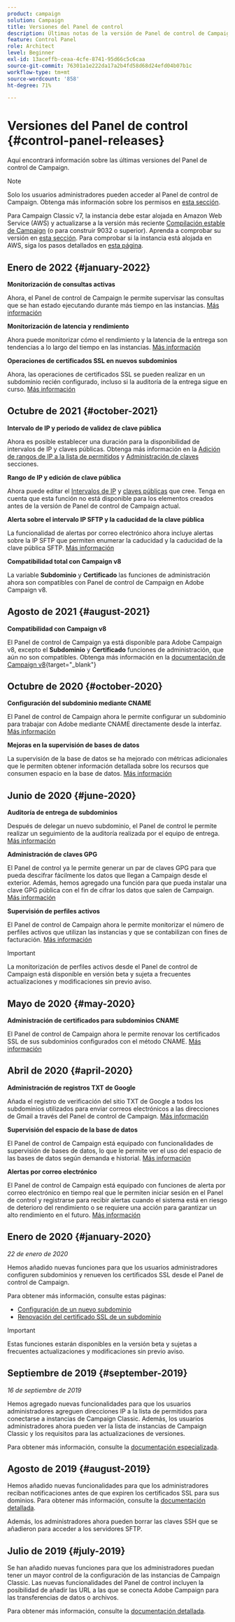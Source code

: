```yaml
---
product: campaign
solution: Campaign
title: Versiones del Panel de control
description: Últimas notas de la versión de Panel de control de Campaign.
feature: Control Panel
role: Architect
level: Beginner
exl-id: 13aceffb-ceaa-4cfe-8741-95d66c5c6caa
source-git-commit: 76301a1e222da17a2b4fd58d68d24efd04b07b1c
workflow-type: tm+mt
source-wordcount: '858'
ht-degree: 71%

---
```


# Versiones del Panel de control {#control-panel-releases}

Aquí encontrará información sobre las últimas versiones del Panel de control de Campaign.

>[!NOTE]
>
>Solo los usuarios administradores pueden acceder al Panel de control de Campaign. Obtenga más información sobre los permisos en [esta sección](https://experienceleague.adobe.com/docs/control-panel/using/discover-control-panel/managing-permissions.html?lang=es#discover-control-panel).
>
>Para Campaign Classic v7, la instancia debe estar alojada en Amazon Web Service (AWS) y actualizarse a la versión más reciente [Compilación estable de Campaign](https://experienceleague.adobe.com/docs/campaign-classic/using/release-notes/rn-overview.html?lang=es#rn-statuses) (o para construir 9032 o superior). Aprenda a comprobar su versión en [esta sección](https://experienceleague.adobe.com/docs/campaign-classic/using/getting-started/starting-with-adobe-campaign/launching-adobe-campaign.html?lang=es#getting-your-campaign-version). Para comprobar si la instancia está alojada en AWS, siga los pasos detallados en [esta página](faq.md#hosted-aws).

## Enero de 2022 {#january-2022}

**Monitorización de consultas activas**

Ahora, el Panel de control de Campaign le permite supervisar las consultas que se han estado ejecutando durante más tiempo en las instancias. [Más información](performance-monitoring/using/database-active-queries.md)

**Monitorización de latencia y rendimiento**

Ahora puede monitorizar cómo el rendimiento y la latencia de la entrega son tendencias a lo largo del tiempo en las instancias. [Más información](performance-monitoring/using/thoughputs-latencies.md)

**Operaciones de certificados SSL en nuevos subdominios**

Ahora, las operaciones de certificados SSL se pueden realizar en un subdominio recién configurado, incluso si la auditoría de la entrega sigue en curso. [Más información](subdomains-certificates/using/renewing-subdomain-certificate.md)

## Octubre de 2021 {#october-2021}

**Intervalo de IP y periodo de validez de clave pública**

Ahora es posible establecer una duración para la disponibilidad de intervalos de IP y claves públicas. Obtenga más información en la [Adición de rangos de IP a la lista de permitidos](sftp/using/ip-range-allow-listing.md#adding-ip-addresses-allow-list) y [Administración de claves](sftp/using/key-management.md#installing-ssh-key) secciones.

**Rango de IP y edición de clave pública**

Ahora puede editar el [Intervalos de IP](sftp/using/ip-range-allow-listing.md#editing-ip-ranges) y [claves públicas](sftp/using/key-management.md#editing-public-keys) que cree. Tenga en cuenta que esta función no está disponible para los elementos creados antes de la versión de Panel de control de Campaign actual.

**Alerta sobre el intervalo IP SFTP y la caducidad de la clave pública**

La funcionalidad de alertas por correo electrónico ahora incluye alertas sobre la IP SFTP que permiten enumerar la caducidad y la caducidad de la clave pública SFTP. [Más información](performance-monitoring/using/email-alerting.md)

**Compatibilidad total con Campaign v8**

La variable **Subdominio** y **Certificado** las funciones de administración ahora son compatibles con Panel de control de Campaign en Adobe Campaign v8.

## Agosto de 2021 {#august-2021}

**Compatibilidad con Campaign v8**

El Panel de control de Campaign ya está disponible para Adobe Campaign v8, excepto el **Subdominio** y **Certificado** funciones de administración, que aún no son compatibles. Obtenga más información en la [documentación de Campaign v8](https://experienceleague.adobe.com/docs/campaign/campaign-v8/deploy/self-service.html){target=&quot;_blank&quot;}

## Octubre de 2020 {#october-2020}

**Configuración del subdominio mediante CNAME**

El Panel de control de Campaign ahora le permite configurar un subdominio para trabajar con Adobe mediante CNAME directamente desde la interfaz. [Más información](subdomains-certificates/using/setting-up-new-subdomain.md)

**Mejoras en la supervisión de bases de datos**

La supervisión de la base de datos se ha mejorado con métricas adicionales que le permiten obtener información detallada sobre los recursos que consumen espacio en la base de datos. [Más información](performance-monitoring/using/database-monitoring.md)

## Junio de 2020 {#june-2020}

**Auditoría de entrega de subdominios**

Después de delegar un nuevo subdominio, el Panel de control le permite realizar un seguimiento de la auditoría realizada por el equipo de entrega. [Más información](subdomains-certificates/using/setting-up-new-subdomain.md)

**Administración de claves GPG**

El Panel de control ya le permite generar un par de claves GPG para que pueda descifrar fácilmente los datos que llegan a Campaign desde el exterior. Además, hemos agregado una función para que pueda instalar una clave GPG pública con el fin de cifrar los datos que salen de Campaign. [Más información](instances-settings/using/gpg-keys-management.md)

**Supervisión de perfiles activos**

El Panel de control de Campaign ahora le permite monitorizar el número de perfiles activos que utilizan las instancias y que se contabilizan con fines de facturación. [Más información](performance-monitoring/using/active-profiles-monitoring.md)

>[!IMPORTANT]
>
>La monitorización de perfiles activos desde el Panel de control de Campaign está disponible en versión beta y sujeta a frecuentes actualizaciones y modificaciones sin previo aviso.

## Mayo de 2020 {#may-2020}

**Administración de certificados para subdominios CNAME**

El Panel de control de Campaign ahora le permite renovar los certificados SSL de sus subdominios configurados con el método CNAME. [Más información](subdomains-certificates/using/renewing-subdomain-certificate.md)

## Abril de 2020 {#april-2020}

**Administración de registros TXT de Google**

Añada el registro de verificación del sitio TXT de Google a todos los subdominios utilizados para enviar correos electrónicos a las direcciones de Gmail a través del Panel de control de Campaign. [Más información](subdomains-certificates/using/managing-txt-records.md)

**Supervisión del espacio de la base de datos**

El Panel de control de Campaign está equipado con funcionalidades de supervisión de bases de datos, lo que le permite ver el uso del espacio de las bases de datos según demanda e historial. [Más información](performance-monitoring/using/database-monitoring.md)

**Alertas por correo electrónico**

El Panel de control de Campaign está equipado con funciones de alerta por correo electrónico en tiempo real que le permiten iniciar sesión en el Panel de control y registrarse para recibir alertas cuando el sistema está en riesgo de deterioro del rendimiento o se requiere una acción para garantizar un alto rendimiento en el futuro. [Más información](performance-monitoring/using/email-alerting.md)

## Enero de 2020 {#january-2020}

*22 de enero de 2020*

Hemos añadido nuevas funciones para que los usuarios administradores configuren subdominios y renueven los certificados SSL desde el Panel de control de Campaign.

Para obtener más información, consulte estas páginas:
* [ Configuración de un nuevo subdominio](subdomains-certificates/using/setting-up-new-subdomain.md)
* [Renovación del certificado SSL de un subdominio](subdomains-certificates/using/renewing-subdomain-certificate.md)

>[!IMPORTANT]
>
>Estas funciones estarán disponibles en la versión beta y sujetas a frecuentes actualizaciones y modificaciones sin previo aviso.

## Septiembre de 2019 {#september-2019}

*16 de septiembre de 2019*

Hemos agregado nuevas funcionalidades para que los usuarios administradores agreguen direcciones IP a la lista de permitidos para conectarse a instancias de Campaign Classic.
Además, los usuarios administradores ahora pueden ver la lista de instancias de Campaign Classic y los requisitos para las actualizaciones de versiones.

Para obtener más información, consulte la [documentación especializada](instances-settings/using/ip-allow-listing-instance-access.md).

## Agosto de 2019 {#august-2019}

Hemos añadido nuevas funcionalidades para que los administradores reciban notificaciones antes de que expiren los certificados SSL para sus dominios. Para obtener más información, consulte la [documentación detallada](subdomains-certificates/using/monitoring-ssl-certificates.md).

Además, los administradores ahora pueden borrar las claves SSH que se añadieron para acceder a los servidores SFTP.

## Julio de 2019 {#july-2019}

Se han añadido nuevas funciones para que los administradores puedan tener un mayor control de la configuración de las instancias de Campaign Classic. Las nuevas funcionalidades del Panel de control incluyen la posibilidad de añadir las URL a las que se conecta Adobe Campaign para las transferencias de datos o archivos.

Para obtener más información, consulte la [documentación detallada](instances-settings/using/url-permissions.md).
